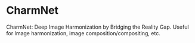 # CharmNet
CharmNet: Deep Image Harmonization by Bridging the Reality Gap. Useful for Image harmonization, image composition/compositing, etc.
